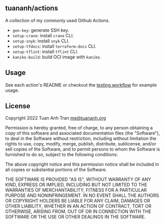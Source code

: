 tuananh/actions
---------------

A collection of my commonly used Github Actions.

- `gen-key`: generate SSH key.
- `setup-crane`: install `crane` CLI.
- `setup-snyk`: install `snyk` CLI.
- `setup-tfdocs`: install `terraform-docs` CLI.
- `setup-tflint`: install `tflint` CLI.
- `kaniko-build`: build OCI image with `kaniko`.

## Usage

See each action's README or checkout the [testing workflow](.github/workflows/testing.yaml) for example usage.

## License

Copyright 2022 Tuan Anh Tran <me@tuananh.org>

Permission is hereby granted, free of charge, to any person obtaining a copy of this software and associated documentation files (the "Software"), to deal in the Software without restriction, including without limitation the rights to use, copy, modify, merge, publish, distribute, sublicense, and/or sell copies of the Software, and to permit persons to whom the Software is furnished to do so, subject to the following conditions:

The above copyright notice and this permission notice shall be included in all copies or substantial portions of the Software.

THE SOFTWARE IS PROVIDED "AS IS", WITHOUT WARRANTY OF ANY KIND, EXPRESS OR IMPLIED, INCLUDING BUT NOT LIMITED TO THE WARRANTIES OF MERCHANTABILITY, FITNESS FOR A PARTICULAR PURPOSE AND NONINFRINGEMENT. IN NO EVENT SHALL THE AUTHORS OR COPYRIGHT HOLDERS BE LIABLE FOR ANY CLAIM, DAMAGES OR OTHER LIABILITY, WHETHER IN AN ACTION OF CONTRACT, TORT OR OTHERWISE, ARISING FROM, OUT OF OR IN CONNECTION WITH THE SOFTWARE OR THE USE OR OTHER DEALINGS IN THE SOFTWARE.
